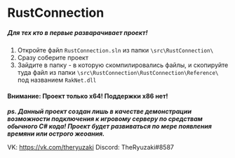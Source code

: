 # RustConnection
 
##### Для тех кто в первые разварачивает проект!

1. Откройте файл ```RustConnection.sln``` из папки ```\src\RustConnection\```
2. Сразу соберите проект
3. Зайдите в папку - в которую скомпилировались файлы, и скопируйте туда файл из папки ```\src\RustConnection\RustConnection\Reference\``` под названием ```RakNet.dll```

#### Внимание: Проект только x64! Поддержки x86 нет!

___ps. Данный проект создан лишь в качестве демонстрации возможности подключения к игровому серверу по средствам обычного C# кода! Проект будет развиваться по мере появления времяни или острого жеоания.___

VK: https://vk.com/theryuzaki
Discord: TheRyuzaki#8587